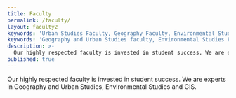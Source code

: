 ```yaml
---
title: Faculty
permalink: /faculty/
layout: faculty2
keywords: 'Urban Studies Faculty, Geography Faculty, Environmental Studies Faculty. Temple Faculty'
keywords: 'Geography and Urban Studies faculty, Environmental Studies Faculty, Temple Faculty'
description: >-
  Our highly respected faculty is invested in student success. We are experts in Geography and Urban Studies, Environmental Studies and     GIS.
published: true
---
```

Our highly respected faculty is invested in student success. We are experts in Geography and Urban Studies, Environmental Studies and GIS.
